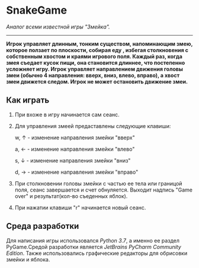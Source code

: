 # SnakeGame

*Аналог всеми известной игры "Змейка".*

---
**Игрок управляет длинным, тонким существом, напоминающим змею, 
которое ползает по плоскости, собирая еду , избегая столкновения с собственным хвостом 
и краями игрового поля. Каждый раз, когда змея съедает кусок пищи, 
она становится длиннее, что постепенно усложняет игру. 
Игрок управляет направлением движения головы змеи 
(обычно 4 направления: вверх, вниз, влево, вправо), 
а хвост змеи движется следом. Игрок не может остановить движение змеи.**

## Как играть

1. При вхоже в игру начинается сам сеанс.
2. Для управления змеей предаставлены следующие клавиши:
   
   w, ↑ - изменение направления змейки "вверх"
   
   a, ← - изменение направления змейки "влево"
   
   s, ↓ - изменение направления змейки "вниз"
   
   d, → - изменение направления змейки "вправо"
3. При столкновении головы змейки с частью ее тела или границой поля, сеанс завершается и счет обнуляется. 
Выходит надпись "Game over" и результат(кол-во съеденных яблок).
4. При нажатии клавиши "r" начинается новый сеанс.

## Среда разработки

Для написания игры использовался *Python 3.7*, а именно ее раздел PyGame.Средой разработки является *JetBrains PyCharm Community Edition*. 
Также использовались графические редакторы для обрисовки змейки и яблока.  

